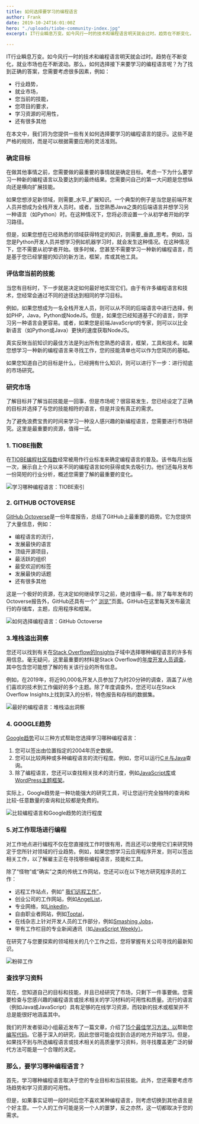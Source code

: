 ```yaml
---
title: 如何选择要学习的编程语言
author: Frank
date: 2019-10-24T16:01:00Z
hero: "./uploads/tiobe-community-index.jpg"
excerpt: IT行业瞬息万变。如今风行一时的技术和编程语言明天就会过时。趋势在不断变化，就业市场也在不断波动。那么，如何选择接下来要学习的编程语言呢？

---
```

IT行业瞬息万变。如今风行一时的技术和编程语言明天就会过时。趋势在不断变化，就业市场也在不断波动。那么，如何选择接下来要学习的编程语言呢？为了找到正确的答案，您需要考虑很多因素，例如：

* 行业趋势，
* 就业市场，
* 您当前的技能，
* 您项目的要求，
* 学习资源的可用性，
* 还有很多其他

在本文中，我们将为您提供一些有关如何选择要学习的编程语言的提示。这些不是严格的规则，而是可以根据需要应用的灵活准则。

### 确定目标

在做其他事情之前，您需要做的最重要的事情就是确定目标。考虑一下为什么要学习一种新的编程语言以及要达到的最终结果。您需要问自己的第一大问题是您想纵向还是横向扩展技能。

如果您想涉足新领域，则需要_水平_扩展知识。一个典型的例子是当您是前端开发人员并想成为全栈开发人员时。或者，当您熟悉Java之类的后端语言并想学习另一种语言（如Python）时。在这种情况下，您将必须设置一个从初学者开始的学习路径。

但是，如果您想在已经熟悉的领域获得特定的知识，则需要_垂直_思考。例如，当您是Python开发人员并想学习例如机器学习时，就会发生这种情况。在这种情况下，您不需要从初学者开始。很多时候，您甚至不需要学习一种新的编程语言，而是基于您已经掌握的知识的新方法，框架，库或其他工具。

### 评估您当前的技能

当您有目标时，下一步就是决定如何最好地实现它们。由于有许多编程语言和技术，您经常会通过不同的途径达到相同的学习目标。

例如，如果您想成为一名全栈开发人员，则可以从不同的后端语言中进行选择，例如PHP，Java，Python或NodeJS。但是，如果您已经知道基于C的语言，则学习另一种语言会更容易。或者，如果您是前端JavaScript的专家，则可以以比全新语言（如Python或Java）更快的速度获取NodeJS。

真实反映当前知识的最佳方法是列出所有您熟悉的语言，框架，工具和技术。如果您想学习一种新的编程语言来寻找工作，您的技能清单也可以作为您简历的基础。

如果您知道自己的目标是什么，已经拥有什么知识，则可以进行下一步：进行彻底的市场研究。

### 研究市场

了解目标并了解当前技能是一回事，但是市场呢？很容易发生，您已经设定了正确的目标并选择了与您的技能相符的语言，但是并没有真正的需求。

为了避免浪费宝贵的时间来学习一种没人感兴趣的新编程语言，您需要进行市场研究。这里是最重要的资源，值得一试。

### 1. TIOBE指数

在[TIOBE编程社区指数](https://www.tiobe.com/tiobe-index/)经常被用作行业标准来确定编程语言的普及。该书每月出版一次，展示自上个月以来不同的编程语言如何获得或失去吸引力。他们还每月发布一份简短的行业分析，概述您需要了解的最重要的变化。

![学习哪种编程语言：TIOBE索引](https://www.developerdrive.com/wp-content/uploads/2019/05/tiobe-community-index.jpg)

### 2. GITHUB OCTOVERSE

[GitHub Octoverse](https://octoverse.github.com/)是一份年度报告，总结了GitHub上最重要的趋势。它为您提供了大量信息，例如：

* 编程语言的流行，
* 发展最快的语言
* 顶级开源项目，
* 最活跃的组织
* 最受欢迎的标签
* 发展最快的话题
* 还有很多其他

这是一个极好的资源，在决定如何继续学习之前，绝对值得一看。除了每年发布的Octoverse报告外，GitHub还具有一个“ [浏览”](https://github.com/explore)页面。GitHub在这里每天发布最流行的存储库，主题，应用程序和框架。

![如何选择编程语言：GitHub Octoverse](https://www.developerdrive.com/wp-content/uploads/2019/05/github-octoverse.jpg)

### 3.堆栈溢出洞察

您还可以找到有关在[Stack Overflow的Insights](https://insights.stackoverflow.com/)子域中选择哪种编程语言的许多有用信息。毫无疑问，这里最重要的材料是Stack Overflow的[年度开发人员调查](https://insights.stackoverflow.com/survey)，其中包含您可能想了解的有关该行业的所有信息。

例如，在2019年，将近90,000名开发人员参加了为时20分钟的调查，涵盖了从他们喜欢的技术到工作偏好的多个主题。除了年度调查外，您还可以在Stack Overflow Insights上找到深入的分析，特色报告和存档的数据集。

![最好的编程语言：堆栈溢出洞察](https://www.developerdrive.com/wp-content/uploads/2019/05/stack-overflow-insights.jpg)

### 4. GOOGLE趋势

[Google趋势](https://trends.google.com/trends/)可以三种方式帮助您选择学习哪种编程语言：

1. 您可以签出由位置指定的2004年历史数据。
2. 您可以比较两种或多种编程语言的流行程度。例如，您可以运行[C＃与Java](https://www.developerdrive.com/2012/06/5-differences-between-c-and-java-objects-and-classes/)查询。
3. 除了编程语言，您还可以查找相关技术的流行度，例如[JavaScript库](https://www.developerdrive.com/2018/12/best-javascript-frameworks-learn/)或[WordPress主题框架](https://www.developerdrive.com/2019/04/wordpress-theme-frameworks/)。

实际上，Google趋势是一种功能强大的研究工具，可让您运行完全独特的查询和比较-任意数量的查询和比较都是免费的。

![比较编程语言和Google趋势的流行程度](https://www.developerdrive.com/wp-content/uploads/2019/05/google-trends-programming-languages.jpg)

### 5.对工作现场进行编程

对工作地点进行编程不仅在您直接找工作时很有用，而且还可以使用它们来研究特定于您所针对领域的行业趋势。例如，如果您想学习云应用程序开发，则可以签出相关工作，以了解雇主正在寻找哪些编程语言，技能和工具。

除了“怪物”或“确实”之类的传统工作网站，您还可以在以下地方研究程序员的工作：

* 远程工作站点，例如“ [我们远程工作”](https://weworkremotely.com/)，
* 创业公司的工作网站，例如[AngelList](https://angel.co/)，
* 专业网络，如[LinkedIn](https://www.linkedin.com/)，
* 自由职业者网站，例如[Toptal](https://www.toptal.com/)，
* 在线杂志上针对开发人员的工作部分，例如[Smashing Jobs](https://www.smashingmagazine.com/jobs/)，
* 带有工作栏目的专业新闻通讯（如[JavaScript Weekly）](https://javascriptweekly.com/)。

在研究了与您要探索的领域相关的几个工作之后，您将掌握有关公司寻找的最新知识。

![粉碎工作](https://www.developerdrive.com/wp-content/uploads/2019/05/smashing-jobs.jpg)

### 查找学习资料

现在，您知道自己的目标和技能，并且已经研究了市场，只剩下一件事要做。您需要检查与您感兴趣的编程语言或技术相关的学习材料的可用性和质量。流行的语言（例如Java或JavaScript）具有足够的在线学习资源，而较新的技术或框架并不总是能很好地涵盖其中。

我们的开发者驱动小​​组最近发布了一篇文章，介绍了[15个最佳学习方法，以](https://www.developerdrive.com/2019/02/best-places-learn-how-to-code/)帮助您[编写代码](https://www.developerdrive.com/2019/02/best-places-learn-how-to-code/)。它基于深入的研究，因此您很可能会找到合适的地方开始学习。但是，如果找不到与所选编程语言或技术相关的高质量学习资料，则寻找覆盖更广泛的替代方法可能是一个合理的决定。

### 那么，要学习哪种编程语言？

首先，学习哪种编程语言取决于您的专业目标和当前技能。此外，您还需要考虑市场趋势和学习资源的可用性。

但是，如果事实证明一段时间后您不喜欢某种编程语言，则考虑切换到其他语言是个好主意。一个人的工作可能是另一个人的噩梦，反之亦然，这一切都取决于您的需求。
